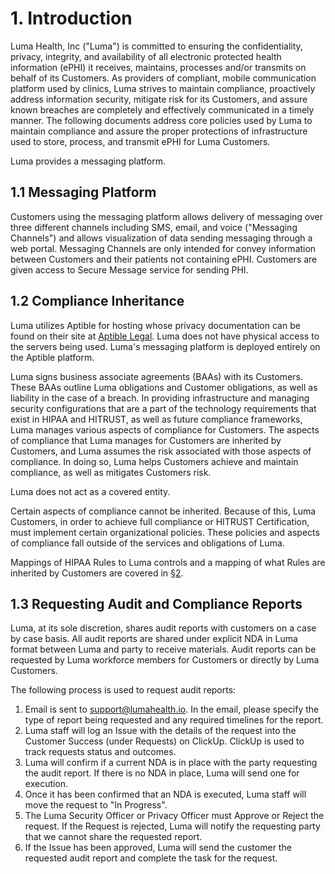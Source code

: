 # 1. Introduction

Luma Health, Inc ("Luma") is committed to ensuring the confidentiality, privacy, integrity, and availability of all electronic protected health information (ePHI) it receives, maintains, processes and/or transmits on behalf of its Customers. As providers of compliant, mobile communication platform used by clinics, Luma strives to maintain compliance, proactively address information security, mitigate risk for its Customers, and assure known breaches are completely and effectively communicated in a timely manner. The following documents address core policies used by Luma to maintain compliance and assure the proper protections of infrastructure used to store, process, and transmit ePHI for Luma Customers.

Luma provides a messaging platform.

## 1.1 Messaging Platform

Customers using the messaging platform allows delivery of messaging over three different channels including SMS, email, and voice ("Messaging Channels") and allows visualization of data sending messaging through a web portal. Messaging Channels are only intended for convey information between Customers and their patients not containing ePHI. Customers are given access to Secure Message service for sending PHI.

## 1.2 Compliance Inheritance

Luma utilizes Aptible for hosting whose privacy documentation can be found on their site at [Aptible Legal](https://www.aptible.com/legal/). Luma does not have physical access to the servers being used. Luma's messaging platform is deployed entirely on the Aptible platform.

Luma signs business associate agreements (BAAs) with its Customers. These BAAs outline Luma obligations and Customer obligations, as well as liability in the case of a breach. In providing infrastructure and managing security configurations that are a part of the technology requirements that exist in HIPAA and HITRUST, as well as future compliance frameworks, Luma manages various aspects of compliance for Customers. The aspects of compliance that Luma manages for Customers are inherited by Customers, and Luma assumes the risk associated with those aspects of compliance. In doing so, Luma helps Customers achieve and maintain compliance, as well as mitigates Customers risk.

Luma does not act as a covered entity.

Certain aspects of compliance cannot be inherited. Because of this, Luma Customers, in order to achieve full compliance or HITRUST Certification, must implement certain organizational policies. These policies and aspects of compliance fall outside of the services and obligations of Luma.

Mappings of HIPAA Rules to Luma controls and a mapping of what Rules are inherited by Customers are covered in [§2](#2.-hipaa-inheritance).

## 1.3 Requesting Audit and Compliance Reports

Luma, at its sole discretion, shares audit reports with customers on a case by case basis. All audit reports are shared under explicit NDA in Luma format between Luma and party to receive materials. Audit reports can be requested by Luma workforce members for Customers or directly by Luma Customers.

The following process is used to request audit reports:

1. Email is sent to support@lumahealth.io. In the email, please specify the type of report being requested and any required timelines for the report.
2. Luma staff will log an Issue with the details of the request into the Customer Success (under Requests) on ClickUp. ClickUp is used to track requests status and outcomes.
3. Luma will confirm if a current NDA is in place with the party requesting the audit report. If there is no NDA in place, Luma will send one for execution.
4. Once it has been confirmed that an NDA is executed, Luma staff will move the request to "In Progress".
5. The Luma Security Officer or Privacy Officer must Approve or Reject the request. If the Request is rejected, Luma will notify the requesting party that we cannot share the requested report.
4. If the Issue has been approved, Luma will send the customer the requested audit report and complete the task for the request.
